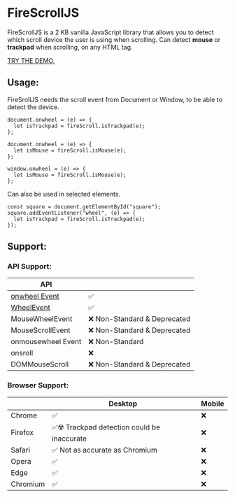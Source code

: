 
# FireScrollJS

FireScrollJS is a 2 KB vanilla JavaScript library that allows you to detect which scroll device the user is using when scrolling. Can detect **mouse** or **trackpad** when scrolling, on any HTML tag.

[TRY THE DEMO.](https://pedroos46.github.io/FireScrollJS/)

## Usage:
FireSrollJS needs the scroll event from Document or Window, to be able to detect the device.   

    document.onwheel = (e) => {  
      let isTrackpad = fireScroll.isTrackpad(e);  
    };

    document.onwheel = (e) => {  
      let isMouse = fireScroll.isMouse(e);  
    };
    
    window.onwheel = (e) => {  
      let isMouse = fireScroll.isMouse(e);  
    };


  
Can also be used in selected elements.  
         
    const square = document.getElementById("square");  
    square.addEventListener("wheel", (e) => {  
      let isTrackpad = fireScroll.isTrackpad(e);  
    });


## Support:
### API Support: 

| API |  |
|--|--|
| [onwheel Event](https://developer.mozilla.org/es/docs/Web/API/Element/wheel_event) | ✅ |
| [WheelEvent](https://developer.mozilla.org/es/docs/Web/API/WheelEvent) | ✅ |
| MouseWheelEvent | ❌ Non-Standard & Deprecated |
| MouseScrollEvent | ❌ Non-Standard & Deprecated |
| onmousewheel Event | ❌ Non-Standard |
| onsroll | ❌ |
| DOMMouseScroll | ❌ Non-Standard & Deprecated


### Browser Support: 

|          | Desktop                                  | Mobile |
|----------|------------------------------------------|--------|
| Chrome   | ✅                                       |    ❌  |
| Firefox  | ✅☢️ Trackpad detection could be inaccurate |    ❌  |
| Safari   | ✅ Not as accurate as Chromium           |    ❌  |
| Opera    | ✅                                       |    ❌  |
| Edge     | ✅                                       |    ❌  |
| Chromium | ✅                                       |    ❌  |

